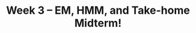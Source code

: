---
    title: Week 3 – EM, HMM, and Take-home Midterm!
    weekNumber: 3
    days:
      - date: 2023-7-17
        events:
          "**LEC 8**{: .label .label-lecture } [TBA]()":
            "[🎥]()"
          "**MT**{: .label .label-exam } **[Take-home Midterm Release! (Due: TBA)]()**":
      - date: 2023-7-18
        events:
          "**LEC 9**{: .label .label-lecture } [TBA]()":
            "[🎥]()" 
          "**QUIZ 2**{: .label .label-disc } **Quiz 2**":
      - date: 2023-7-19
        events:
          "**LEC 10**{: .label .label-lecture } [TBA]()":
            "[🎥]()"  

      - date: 2023-7-20
        events:
          "**LEC 11**{: .label .label-lecture } [TBA]()":
            "[🎥]()"
          "**DISC 5**{: .label .label-disc } Discussion 5":
          "**Reflect**{: .label .label-reflect } [Reflection 3 due]()":

      - date: 2023-7-21
        events:
          "**HW 3**{: .label .label-hw } [HW 3 due]()":
              
---